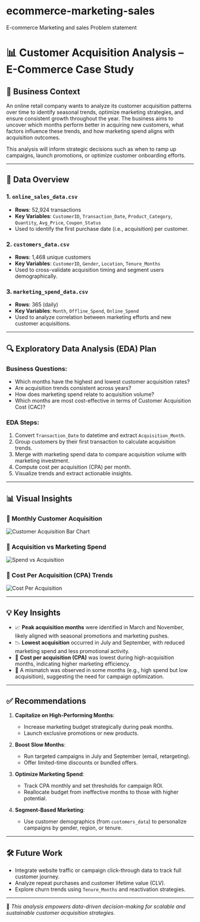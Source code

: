 # ecommerce-marketing-sales
E-commerce Marketing and sales Problem statement

# 📊 Customer Acquisition Analysis – E-Commerce Case Study

## 🧩 Business Context

An online retail company wants to analyze its customer acquisition patterns over time to identify seasonal trends, optimize marketing strategies, and ensure consistent growth throughout the year. The business aims to uncover which months perform better in acquiring new customers, what factors influence these trends, and how marketing spend aligns with acquisition outcomes.

This analysis will inform strategic decisions such as when to ramp up campaigns, launch promotions, or optimize customer onboarding efforts.

---

## 📁 Data Overview

### 1. `online_sales_data.csv`
- **Rows**: 52,924 transactions
- **Key Variables**: `CustomerID`, `Transaction_Date`, `Product_Category`, `Quantity`, `Avg_Price`, `Coupon_Status`
- Used to identify the first purchase date (i.e., acquisition) per customer.

### 2. `customers_data.csv`
- **Rows**: 1,468 unique customers
- **Key Variables**: `CustomerID`, `Gender`, `Location`, `Tenure_Months`
- Used to cross-validate acquisition timing and segment users demographically.

### 3. `marketing_spend_data.csv`
- **Rows**: 365 (daily)
- **Key Variables**: `Month`, `Offline_Spend`, `Online_Spend`
- Used to analyze correlation between marketing efforts and new customer acquisitions.

---

## 🔍 Exploratory Data Analysis (EDA) Plan

### Business Questions:
- Which months have the highest and lowest customer acquisition rates?
- Are acquisition trends consistent across years?
- How does marketing spend relate to acquisition volume?
- Which months are most cost-effective in terms of Customer Acquisition Cost (CAC)?

### EDA Steps:
1. Convert `Transaction_Date` to datetime and extract `Acquisition_Month`.
2. Group customers by their first transaction to calculate acquisition trends.
3. Merge with marketing spend data to compare acquisition volume with marketing investment.
4. Compute cost per acquisition (CPA) per month.
5. Visualize trends and extract actionable insights.

---

## 📊 Visual Insights

### 🧩 Monthly Customer Acquisition
![Customer Acquisition Bar Chart](images/customer_acquisition.png)

### 🧩 Acquisition vs Marketing Spend
![Spend vs Acquisition](images/spend_vs_acquisition.png)

### 🧩 Cost Per Acquisition (CPA) Trends
![Cost Per Acquisition](images/cpa_trends.png)

---

## 💡 Key Insights

- 📈 **Peak acquisition months** were identified in March and November, likely aligned with seasonal promotions and marketing pushes.
- 📉 **Lowest acquisition** occurred in July and September, with reduced marketing spend and less promotional activity.
- 💸 **Cost per acquisition (CPA)** was lowest during high-acquisition months, indicating higher marketing efficiency.
- 🎯 A mismatch was observed in some months (e.g., high spend but low acquisition), suggesting the need for campaign optimization.

---

## ✅ Recommendations

1. **Capitalize on High-Performing Months**:
   - Increase marketing budget strategically during peak months.
   - Launch exclusive promotions or new products.

2. **Boost Slow Months**:
   - Run targeted campaigns in July and September (email, retargeting).
   - Offer limited-time discounts or bundled offers.

3. **Optimize Marketing Spend**:
   - Track CPA monthly and set thresholds for campaign ROI.
   - Reallocate budget from ineffective months to those with higher potential.

4. **Segment-Based Marketing**:
   - Use customer demographics (from `customers_data`) to personalize campaigns by gender, region, or tenure.

---

## 🛠️ Future Work

- Integrate website traffic or campaign click-through data to track full customer journey.
- Analyze repeat purchases and customer lifetime value (CLV).
- Explore churn trends using `Tenure_Months` and reactivation strategies.

---

📁 *This analysis empowers data-driven decision-making for scalable and sustainable customer acquisition strategies.*

